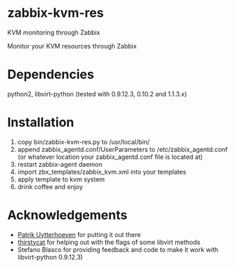 zabbix-kvm-res
==============

KVM monitoring through Zabbix

Monitor your KVM resources through Zabbix

Dependencies
=============
python2, libvirt-python (tested with 0.9.12.3, 0.10.2 and 1.1.3.x)

Installation
============
1. copy bin/zabbix-kvm-res.py to /usr/local/bin/
2. append zabbix_agentd.conf/UserParameters to /etc/zabbix_agentd.conf (or whatever location your zabbix_agentd.conf file is located at)
3. restart zabbix-agent daemon
4. import zbx_templates/zabbix_kvm.xml into your templates
5. apply template to kvm system
6. drink coffee and enjoy

Acknowledgements
================
- [Patrik Uytterhoeven](https://github.com/Trikke76) for putting it out there
- [thirstycat](https://github.com/thirstycat) for helping out with the flags of some libvirt methods
- Stefano Blasco for providing feedback and code to make it work with libvirt-python 0.9.12.3)
